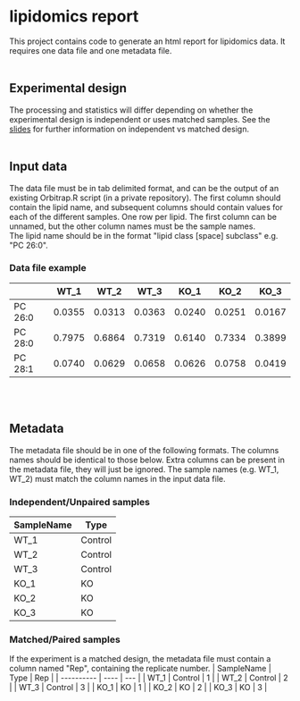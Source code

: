 # lipidomics report

This project contains code to generate an html report for lipidomics data. It requires one data file and one metadata file.
 <br><br> 
    
## Experimental design  
The processing and statistics will differ depending on whether the experimental design is independent or uses matched samples. See the [slides](https://github.com/laurabiggins/lipidomics_report/blob/main/info/Experimental_design_independent_vs_matched.pdf) for further information on independent vs matched design.
<br><br>    
  
## Input data
The data file must be in tab delimited format, and can be the output of an existing Orbitrap.R script (in a private repository).
The first column should contain the lipid name, and subsequent columns should contain values for each of the different samples. One row per lipid. The first column can be unnamed, but the other column names must be the sample names.  
The lipid name should be in the format "lipid class [space] subclass" e.g. "PC 26:0".
      
### Data file example 
|  | WT_1 | WT_2 | WT_3 | KO_1 | KO_2 | KO_3 |
|--|------|------|------|------|------|------|
| PC 26:0 | 0.0355 | 0.0313 | 0.0363 | 0.0240 | 0.0251 |0.0167 |
| PC 28:0 | 0.7975 | 0.6864 | 0.7319 | 0.6140 | 0.7334 |0.3899 |
| PC 28:1 | 0.0740 | 0.0629 | 0.0658 | 0.0626 | 0.0758 |0.0419 | 
  
<br><br>  

## Metadata
The metadata file should be in one of the following formats. The columns names should be identical to those below. Extra columns can be present in the metadata file, they will just be ignored. The sample names (e.g. WT_1, WT_2) must match the column names in the input data file.  
     
### Independent/Unpaired samples
| SampleName | Type | 
| ---------- | ---- |
| WT_1       | Control |
| WT_2       | Control |
| WT_3       | Control |
| KO_1       | KO |
| KO_2       | KO |
| KO_3       | KO |

### Matched/Paired samples  
If the experiment is a matched design, the metadata file must contain a column named "Rep", containing the replicate number.
| SampleName | Type | Rep | 
| ---------- | ---- | --- |
| WT_1       | Control | 1 |
| WT_2       | Control | 2 |
| WT_3       | Control | 3 |
| KO_1       | KO | 1 |
| KO_2       | KO | 2 |
| KO_3       | KO | 3 |

